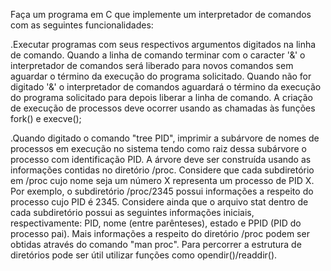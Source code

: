 Faça um programa em C que implemente um interpretador de comandos com as seguintes funcionalidades:

.Executar programas com seus respectivos argumentos digitados na linha de comando. Quando a linha de comando terminar com o caracter '&' o interpretador de comandos será liberado
para novos comandos sem aguardar o término da execução do programa solicitado. Quando não for digitado '&' o interpretador de comandos aguardará o término da execução do programa 
solicitado para depois liberar a linha de comando. A criação de execução de processos deve ocorrer usando as chamadas às funções fork() e execve();  


.Quando digitado o comando "tree PID", imprimir a subárvore de nomes de processos em execução no sistema tendo como raiz dessa subárvore o processo com identificação PID. 
A árvore deve ser construída usando as informações contidas no diretório /proc. Considere que cada subdiretório em /proc  cujo nome seja um número X representa um processo de PID X.
Por exemplo, o subdiretório /proc/2345 possui informações a respeito do processo cujo PID é 2345. Considere ainda que o arquivo stat dentro de cada subdiretório possui as seguintes 
informações iniciais, respectivamente: PID, nome (entre parênteses), estado e PPID (PID do processo pai). Mais informações a respeito do diretório /proc podem ser obtidas através do comando 
"man proc". Para percorrer a estrutura de diretórios pode ser útil utilizar funções como opendir()/readdir().
